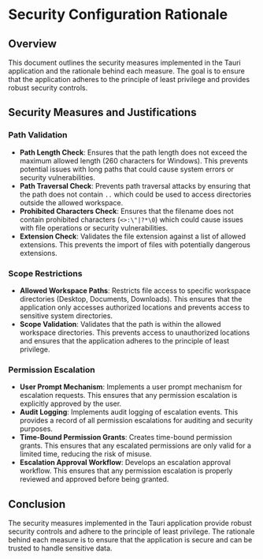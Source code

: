 # Security Configuration Rationale

## Overview
This document outlines the security measures implemented in the Tauri application and the rationale behind each measure. The goal is to ensure that the application adheres to the principle of least privilege and provides robust security controls.

## Security Measures and Justifications

### Path Validation
- **Path Length Check**: Ensures that the path length does not exceed the maximum allowed length (260 characters for Windows). This prevents potential issues with long paths that could cause system errors or security vulnerabilities.
- **Path Traversal Check**: Prevents path traversal attacks by ensuring that the path does not contain `..` which could be used to access directories outside the allowed workspace.
- **Prohibited Characters Check**: Ensures that the filename does not contain prohibited characters (`<>:\"|?*\0`) which could cause issues with file operations or security vulnerabilities.
- **Extension Check**: Validates the file extension against a list of allowed extensions. This prevents the import of files with potentially dangerous extensions.

### Scope Restrictions
- **Allowed Workspace Paths**: Restricts file access to specific workspace directories (Desktop, Documents, Downloads). This ensures that the application only accesses authorized locations and prevents access to sensitive system directories.
- **Scope Validation**: Validates that the path is within the allowed workspace directories. This prevents access to unauthorized locations and ensures that the application adheres to the principle of least privilege.

### Permission Escalation
- **User Prompt Mechanism**: Implements a user prompt mechanism for escalation requests. This ensures that any permission escalation is explicitly approved by the user.
- **Audit Logging**: Implements audit logging of escalation events. This provides a record of all permission escalations for auditing and security purposes.
- **Time-Bound Permission Grants**: Creates time-bound permission grants. This ensures that any escalated permissions are only valid for a limited time, reducing the risk of misuse.
- **Escalation Approval Workflow**: Develops an escalation approval workflow. This ensures that any permission escalation is properly reviewed and approved before being granted.

## Conclusion
The security measures implemented in the Tauri application provide robust security controls and adhere to the principle of least privilege. The rationale behind each measure is to ensure that the application is secure and can be trusted to handle sensitive data.
